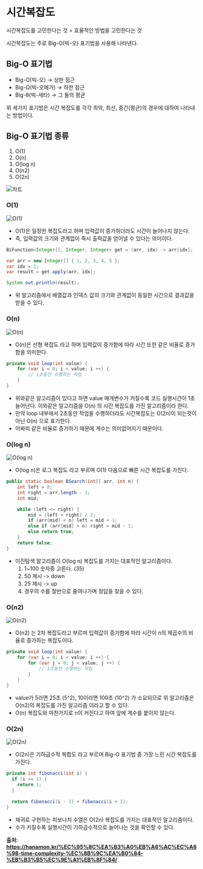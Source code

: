 # 시간복잡도
시간복잡도를 고민한다는 것 = 효율적인 방법을 고민한다는 것  

시간복잡도는 주로 Big-O(빅-오) 표기법을 사용해 나타낸다.  

## Big-O 표기법  
- Big-O(빅-오) -> 상한 점근
- Big-Ω(빅-오메가) -> 하한 점근
- Big-θ(빅-세타) -> 그 둘의 평균  

위 세가지 표기법은 시간 복잡도를 각각 최악, 최선, 중간(평균)의 경우에 대하여 나타내는 방법이다.  

## Big-O 표기법 종류
1. O(1)
2. O(n)
3. O(log n)
4. O(n2)
5. O(2n)  
 
![차트](https://hanamon.kr/wp-content/uploads/2021/07/Big-O-Complexity-Chart.png)  

### O(1)  
![O(1)](https://hanamon.kr/wp-content/uploads/2021/07/O1.png)  

- O(1)은 일정한 복잡도라고 하며 입력값이 증가하더라도 시간이 늘어나지 않는다.  
- 즉, 입력값의 크기와 관계없이 즉시 출력값을 얻어낼 수 있다는 의미이다.  

```java
BiFunction<Integer[], Integer, Integer> get = (arr, idx) -> arr[idx];

var arr = new Integer[] { 1, 2, 3, 4, 5 };
var idx = 1;
var result = get.apply(arr, idx);

System.out.println(result);
```  

- 위 알고리즘에서 배열값과 인덱스 값의 크기와 관계없이 동일한 시간으로 결과값을 받을 수 있다.  

### O(n)  
![O(n)](https://hanamon.kr/wp-content/uploads/2021/07/On.png)  

- O(n)은 선형 복잡도 라고 하며 입력값이 증가함에 따라 시간 또한 같은 비율로 증가함을 의미한다.

```java
private void loop(int value) {
    for (var i = 0; i < value; i ++) {
        // 1초동안 수행하는 작업
    }
}
```  

- 위와같은 알고리즘이 있다고 하면 value 매개변수가 커질수록 코드 실행시간이 1초 늘어난다. 이와같은 알고리즘을 O(n) 의 시간 복잡도를 가진 알고리즘이라 한다.  
- 만약 loop 내부에서 2초동안 작업을 수행하더라도 시간복잡도는 O(2n)이 되는것이 아닌 O(n) 으로 표기한다.  
- 어짜피 같은 비율로 증가하기 때문에 계수는 의미없어지기 때문이다.  

### O(log n)  
![O(log n)](https://hanamon.kr/wp-content/uploads/2021/07/Olog-n.png)  

- O(log n)은 로그 복잡도 라고 부르며 O(1) 다음으로 빠른 시간 복잡도를 가진다.  

```java
public static boolean BSearch(int[] arr, int n) {
    int left = 0;
    int right = arr.length - 1;
    int mid;

    while (left <= right) {
        mid = (left + right) / 2;
        if (arr[mid] < n) left = mid + 1;
        else if (arr[mid] > n) right = mid - 1;
        else return true;
    }
    return false;
}
```  

- 이진탐색 알고리즘이 O(log n) 복잡도를 가지는 대표적인 알고리즘이다. 
  1. 1~100 숫자중 고른다. (35)
  2. 50 제시 -> down  
  3. 25 제시 -> up
  4. 경우의 수를 절반으로 줄여나가며 정답을 찾을 수 있다.  

### O(n2)  
![O(n2)](http://hanamon.kr/%EC%95%8C%EA%B3%A0%EB%A6%AC%EC%A6%98-time-complexity-%EC%8B%9C%EA%B0%84-%EB%B3%B5%EC%9E%A1%EB%8F%84/on2/)  

- O(n2) 는 2차 복잡도라고 부르며 입력값이 증가함에 따라 시간이 n의 제곱수의 비율로 증가하는 복잡도이다.

```java
private void loop(int value) {
    for (var i = 0; i < value; i ++) {
        for (var j = 0; j < value; j ++) {
            // 1초동안 수행하는 작업   
        }
    }
}
```  

- value가 5라면 25초 (5^2), 10이라면 100초 (10^2) 가 소요되므로 위 알고리즘은 O(n2)의 복잡도를 가진 알고리즘 이라고 할 수 있다.  
- O(n) 복잡도와 마찬가지로 n이 커진다고 하여 앞에 계수를 붙이지 않는다.  

### O(2n)  
![O(2n)](https://hanamon.kr/wp-content/uploads/2021/07/O2n.png)  

- O(2n)은 기하급수적 복합도 라고 부르며 Big-O 표기법 중 가장 느린 시간 복잡도를 가진다.  

```java
private int fibonacci(int i) {
  if (i <= 1) {
    return 1;
  }
  
  return fibonacci(i - 1) + fibonacci(i + 1);
}
```

- 재귀로 구현하는 피보나치 수열은 O(2n) 복잡도를 가지는 대표적인 알고리즘이다.  
- 수가 커질수록 실행시간이 기하급수적으로 늘어나는 것을 확인할 수 있다.  

**출처: https://hanamon.kr/%EC%95%8C%EA%B3%A0%EB%A6%AC%EC%A6%98-time-complexity-%EC%8B%9C%EA%B0%84-%EB%B3%B5%EC%9E%A1%EB%8F%84/**


